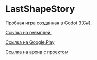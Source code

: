 # LastShapeStory

Пробная игра созданная в Godot 3(C#).

[Ссылка на геймплей.](https://youtu.be/55N1j91V3G4)

[Ссылка на Google.Play](https://play.google.com/store/apps/details?id=com.evnwgames.lastshapestory)

[Ссылка на архив с проектом](https://github.com/evilnw/LastShapeStory/raw/main/Last%20Shape%20Story.zip)

